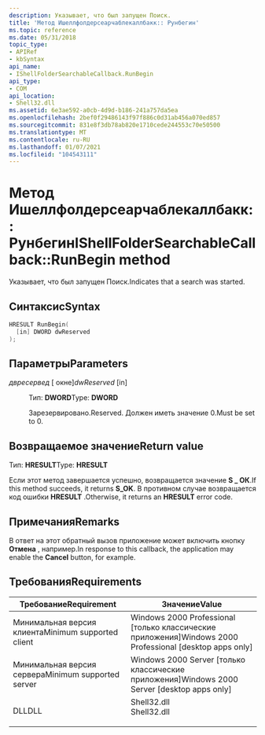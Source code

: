 ```yaml
---
description: Указывает, что был запущен Поиск.
title: 'Метод Ишеллфолдерсеарчаблекаллбакк:: Рунбегин'
ms.topic: reference
ms.date: 05/31/2018
topic_type:
- APIRef
- kbSyntax
api_name:
- IShellFolderSearchableCallback.RunBegin
api_type:
- COM
api_location:
- Shell32.dll
ms.assetid: 6e3ae592-a0cb-4d9d-b186-241a757da5ea
ms.openlocfilehash: 2bef0f29486143f97f886c0d31ab456a070ed857
ms.sourcegitcommit: 831e8f3db78ab820e1710cede244553c70e50500
ms.translationtype: MT
ms.contentlocale: ru-RU
ms.lasthandoff: 01/07/2021
ms.locfileid: "104543111"
---
```

# <a name="ishellfoldersearchablecallbackrunbegin-method"></a><span data-ttu-id="26557-103">Метод Ишеллфолдерсеарчаблекаллбакк:: Рунбегин</span><span class="sxs-lookup"><span data-stu-id="26557-103">IShellFolderSearchableCallback::RunBegin method</span></span>

<span data-ttu-id="26557-104">Указывает, что был запущен Поиск.</span><span class="sxs-lookup"><span data-stu-id="26557-104">Indicates that a search was started.</span></span>

## <a name="syntax"></a><span data-ttu-id="26557-105">Синтаксис</span><span class="sxs-lookup"><span data-stu-id="26557-105">Syntax</span></span>


```C++
HRESULT RunBegin(
  [in] DWORD dwReserved
);
```



## <a name="parameters"></a><span data-ttu-id="26557-106">Параметры</span><span class="sxs-lookup"><span data-stu-id="26557-106">Parameters</span></span>

<dl> <dt>

<span data-ttu-id="26557-107">*двресервед* \[ окне\]</span><span class="sxs-lookup"><span data-stu-id="26557-107">*dwReserved* \[in\]</span></span>
</dt> <dd>

<span data-ttu-id="26557-108">Тип: **DWORD**</span><span class="sxs-lookup"><span data-stu-id="26557-108">Type: **DWORD**</span></span>

<span data-ttu-id="26557-109">Зарезервировано.</span><span class="sxs-lookup"><span data-stu-id="26557-109">Reserved.</span></span> <span data-ttu-id="26557-110">Должен иметь значение 0.</span><span class="sxs-lookup"><span data-stu-id="26557-110">Must be set to 0.</span></span>

</dd> </dl>

## <a name="return-value"></a><span data-ttu-id="26557-111">Возвращаемое значение</span><span class="sxs-lookup"><span data-stu-id="26557-111">Return value</span></span>

<span data-ttu-id="26557-112">Тип: **HRESULT**</span><span class="sxs-lookup"><span data-stu-id="26557-112">Type: **HRESULT**</span></span>

<span data-ttu-id="26557-113">Если этот метод завершается успешно, возвращается значение **S \_ ОК**.</span><span class="sxs-lookup"><span data-stu-id="26557-113">If this method succeeds, it returns **S\_OK**.</span></span> <span data-ttu-id="26557-114">В противном случае возвращается код ошибки **HRESULT** .</span><span class="sxs-lookup"><span data-stu-id="26557-114">Otherwise, it returns an **HRESULT** error code.</span></span>

## <a name="remarks"></a><span data-ttu-id="26557-115">Примечания</span><span class="sxs-lookup"><span data-stu-id="26557-115">Remarks</span></span>

<span data-ttu-id="26557-116">В ответ на этот обратный вызов приложение может включить кнопку **Отмена** , например.</span><span class="sxs-lookup"><span data-stu-id="26557-116">In response to this callback, the application may enable the **Cancel** button, for example.</span></span>

## <a name="requirements"></a><span data-ttu-id="26557-117">Требования</span><span class="sxs-lookup"><span data-stu-id="26557-117">Requirements</span></span>



| <span data-ttu-id="26557-118">Требование</span><span class="sxs-lookup"><span data-stu-id="26557-118">Requirement</span></span> | <span data-ttu-id="26557-119">Значение</span><span class="sxs-lookup"><span data-stu-id="26557-119">Value</span></span> |
|-------------------------------------|----------------------------------------------------------------------------------------|
| <span data-ttu-id="26557-120">Минимальная версия клиента</span><span class="sxs-lookup"><span data-stu-id="26557-120">Minimum supported client</span></span><br/> | <span data-ttu-id="26557-121">Windows 2000 Professional \[только классические приложения\]</span><span class="sxs-lookup"><span data-stu-id="26557-121">Windows 2000 Professional \[desktop apps only\]</span></span><br/>                             |
| <span data-ttu-id="26557-122">Минимальная версия сервера</span><span class="sxs-lookup"><span data-stu-id="26557-122">Minimum supported server</span></span><br/> | <span data-ttu-id="26557-123">Windows 2000 Server \[только классические приложения\]</span><span class="sxs-lookup"><span data-stu-id="26557-123">Windows 2000 Server \[desktop apps only\]</span></span><br/>                                   |
| <span data-ttu-id="26557-124">DLL</span><span class="sxs-lookup"><span data-stu-id="26557-124">DLL</span></span><br/>                      | <dl> <span data-ttu-id="26557-125"><dt>Shell32.dll</dt></span><span class="sxs-lookup"><span data-stu-id="26557-125"><dt>Shell32.dll</dt></span></span> </dl> |



 

 




